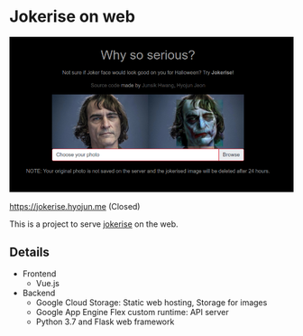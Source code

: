 # Jokerise on web

![](screenshot.png)

https://jokerise.hyojun.me (Closed)

This is a project to serve [jokerise](https://github.com/junkwhinger/jokerise)
on the web.

## Details

* Frontend
  * Vue.js
* Backend
  * Google Cloud Storage: Static web hosting, Storage for images
  * Google App Engine Flex custom runtime: API server
  * Python 3.7 and Flask web framework
